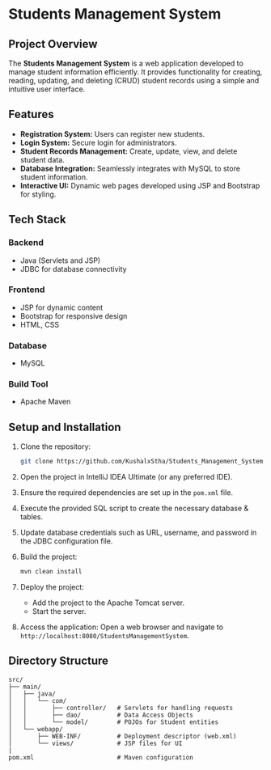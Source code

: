 # Students Management System

## Project Overview
The **Students Management System** is a web application developed to manage student information efficiently. It provides functionality for creating, reading, updating, and deleting (CRUD) student records using a simple and intuitive user interface.

## Features
- **Registration System:** Users can register new students.
- **Login System:** Secure login for administrators.
- **Student Records Management:** Create, update, view, and delete student data.
- **Database Integration:** Seamlessly integrates with MySQL to store student information.
- **Interactive UI:** Dynamic web pages developed using JSP and Bootstrap for styling.

## Tech Stack
### Backend
- Java (Servlets and JSP)
- JDBC for database connectivity

### Frontend
- JSP for dynamic content
- Bootstrap for responsive design
- HTML, CSS

### Database
- MySQL

### Build Tool
- Apache Maven

## Setup and Installation
1. Clone the repository:
   ```bash
   git clone https://github.com/KushalxStha/Students_Management_System.git
   ```
2. Open the project in IntelliJ IDEA Ultimate (or any preferred IDE).
3. Ensure the required dependencies are set up in the `pom.xml` file.
4. Execute the provided SQL script to create the necessary database & tables.
5. Update database credentials such as URL, username, and password in the JDBC configuration file.
6. Build the project:
   ```bash
   mvn clean install
   ```
7. Deploy the project:
    - Add the project to the Apache Tomcat server.
    - Start the server.

8. Access the application:
   Open a web browser and navigate to `http://localhost:8080/StudentsManagementSystem`.

## Directory Structure
```plaintext
src/
├── main/
│   ├── java/
│   │   └── com/
│   │       ├── controller/   # Servlets for handling requests
│   │       ├── dao/          # Data Access Objects
│   │       └── model/        # POJOs for Student entities
│   └── webapp/
│       ├── WEB-INF/          # Deployment descriptor (web.xml)
│       └── views/            # JSP files for UI
|
pom.xml                       # Maven configuration
```